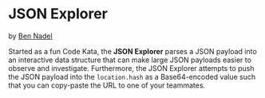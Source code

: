 
# JSON Explorer

by [Ben Nadel][bennadel]

Started as a fun Code Kata, the **JSON Explorer** parses a JSON payload into an interactive data structure that can make large JSON payloads easier to observe and investigate. Furthermore, the JSON Explorer attempts to push the JSON payload into the `location.hash` as a Base64-encoded value such that you can copy-paste the URL to one of your teammates.

[bennadel]: https://www.bennadel.com "The blog of Ben Nadel, lover of JavaScript, Angular, and ColdFusion (CFML)."
